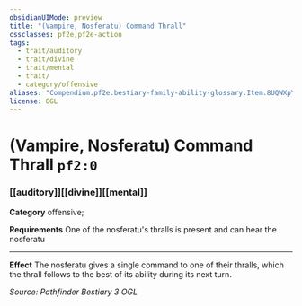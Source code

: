 ```yaml
---
obsidianUIMode: preview
title: "(Vampire, Nosferatu) Command Thrall"
cssclasses: pf2e,pf2e-action
tags:
  - trait/auditory
  - trait/divine
  - trait/mental
  - trait/
  - category/offensive
aliases: "Compendium.pf2e.bestiary-family-ability-glossary.Item.8UQWXpYfn9oE1ZHu"
license: OGL
---
```

# (Vampire, Nosferatu) Command Thrall `pf2:0`

### [[auditory]][[divine]][[mental]]

**Category** offensive; 




**Requirements** One of the nosferatu's thralls is present and can hear the nosferatu

* * *

**Effect** The nosferatu gives a single command to one of their thralls, which the thrall follows to the best of its ability during its next turn.

*Source: Pathfinder Bestiary 3*
*OGL*